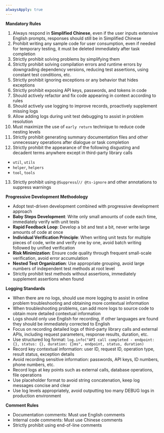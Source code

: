 ```yaml
---
alwaysApply: true
---
```


**Mandatory Rules**

1. Always respond in **Simplified Chinese**, even if the user inputs extensive English prompts, responses should still be in Simplified Chinese
2. Prohibit writing any sample code for user consumption, even if needed for temporary testing, it must be deleted immediately after task completion
3. Strictly prohibit solving problems by simplifying them
4. Strictly prohibit solving compilation errors and runtime errors by downgrading dependency versions, reducing test assertions, using constant test conditions, etc.
5. Strictly prohibit ignoring exceptions or any behavior that hides exceptions
6. Strictly prohibit exposing API keys, passwords, and tokens in code
7. Should actively refactor and fix code appearing in context according to rules
8. Should actively use logging to improve records, proactively supplement missing logs
9. Allow adding logs during unit test debugging to assist in problem resolution
10. Must maximize the use of `early return` technique to reduce code nesting levels
11. Strictly prohibit generating summary documentation files and other unnecessary operations after dialogue or task completion
12. Strictly prohibit the appearance of the following disgusting and decadent terms anywhere except in third-party library calls
  + `util`, `utils`
  + `helper`, `helpers`
  + `tool`, `tools`

13. Strictly prohibit using `@Suppress`/`// @ts-ignore` and other annotations to suppress warnings

**Progressive Development Methodology**

- Adopt test-driven development combined with progressive development approach
- **Baby Steps Development**: Write only small amounts of code each time, immediately verify with unit tests
- **Rapid Feedback Loop**: Develop a bit and test a bit, never write large amounts of code at once
- **Individual Verification Principle**: When writing unit tests for multiple pieces of code, write and verify one by one, avoid batch writing followed by unified verification
- **Risk Minimization**: Ensure code quality through frequent small-scale verification, avoid error accumulation
- **Nested Test Organization**: Use appropriate grouping, avoid large numbers of independent test methods at root level
- Strictly prohibit test methods without assertions, immediately supplement assertions when found

**Logging Standards**

- When there are no logs, should use more logging to assist in online problem troubleshooting and obtaining more contextual information
- When troubleshooting problems, can add more logs to source code to obtain more detailed contextual information
- Logs should only use English for recording, if other languages are found they should be immediately corrected to English
- Focus on recording detailed logs of third-party library calls and external APIs, including request parameters, response results, duration, etc.
- Use structured log format: `log.info("API call completed - endpoint: {}, status: {}, duration: {}ms", endpoint, status, duration)`
- Record key contextual information: user ID, request ID, operation type, result status, exception details
- Avoid recording sensitive information: passwords, API keys, ID numbers, phone numbers, etc.
- Record logs at key points such as external calls, database operations, file operations
- Use placeholder format to avoid string concatenation, keep log messages concise and clear
- Use log levels appropriately, avoid outputting too many DEBUG logs in production environment

**Comment Rules**

- Documentation comments: Must use English comments
- Internal code comments: Must use Chinese comments
- Strictly prohibit using end-of-line comments